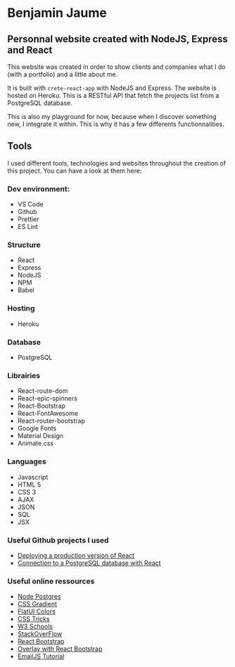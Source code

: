 # Benjamin Jaume

## Personnal website created with NodeJS, Express and React

This website was created in order to show clients and companies what I do (with a portfolio) and a little about me.

It is built with `crete-react-app` with NodeJS and Express. The website is hosted on Heroku. This is a RESTful API that fetch the projects list from a PostgreSQL database.

This is also my playground for now, because when I discover something new, I integrate it within. This is why it has a few differents functionnalities.

## Tools

I used different tools, technologies and websites throughout the creation of this project. You can have a look at them here:

### Dev environment:

- VS Code
- Github
- Prettier
- ES Lint

### Structure

- React
- Express
- NodeJS
- NPM
- Babel

### Hosting

- Heroku

### Database

- PostgreSQL

### Librairies

- React-route-dom
- React-epic-spinners
- React-Bootstrap
- React-FontAwesome
- React-router-bootstrap
- Google Fonts
- Material Design
- Animate.css

### Languages

- Javascript
- HTML 5
- CSS 3
- AJAX
- JSON
- SQL
- JSX

### Useful Github projects I used

- [Deploying a production version of React](https://github.com/mars/heroku-cra-node)
- [Connection to a PostgreSQL database with React](https://github.com/Malldoror/react-postgres-boilerplate)

### Useful online ressources

- [Node Postgres](https://node-postgres.com/)
- [CSS Gradient](https://cssgradient.io/)
- [FlatUI Colors](https://flatuicolors.com/)
- [CSS Tricks](https://css-tricks.com/)
- [W3 Schools](https://www.w3schools.com/)
- [StackOverFlow](https://stackoverflow.com/)
- [React Bootstrap](https://react-bootstrap.github.io/)
- [Overlay with React Bootstrap](https://codesandbox.io/s/react-bootstrap-popover-dismiss-byizk)
- [EmailJS Tutorial](https://blog.mailtrap.io/react-send-email/)
